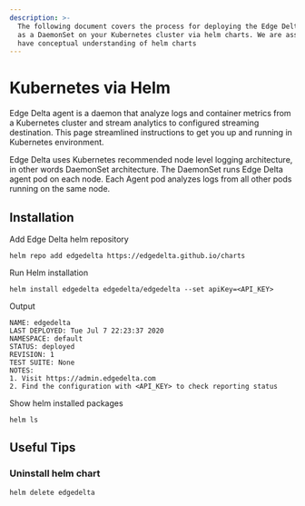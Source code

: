 ```yaml
---
description: >-
  The following document covers the process for deploying the Edge Delta agent
  as a DaemonSet on your Kubernetes cluster via helm charts. We are assuming you
  have conceptual understanding of helm charts
---
```


# Kubernetes via Helm

Edge Delta agent is a daemon that analyze logs and container metrics from a Kubernetes cluster and stream analytics to configured streaming destination. This page streamlined instructions to get you up and running in Kubernetes environment.

Edge Delta uses Kubernetes recommended node level logging architecture, in other words DaemonSet architecture. The DaemonSet runs Edge Delta agent pod on each node. Each Agent pod analyzes logs from all other pods running on the same node.

## Installation

Add Edge Delta helm repository

```text
helm repo add edgedelta https://edgedelta.github.io/charts
```

Run Helm installation

```text
helm install edgedelta edgedelta/edgedelta --set apiKey=<API_KEY>
```

Output

```text
NAME: edgedelta
LAST DEPLOYED: Tue Jul 7 22:23:37 2020
NAMESPACE: default
STATUS: deployed
REVISION: 1
TEST SUITE: None
NOTES:
1. Visit https://admin.edgedelta.com
2. Find the configuration with <API_KEY> to check reporting status
```

Show helm installed packages

```text
helm ls
```

## Useful Tips

### Uninstall helm chart

```text
helm delete edgedelta
```

